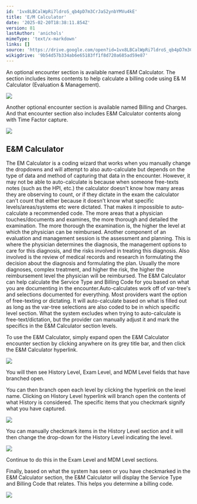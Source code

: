 ```yaml
---
id: '1vx8LBCalWpRi7ldroS_qb4pD7m3CrJaS2ynbYMVu4kE'
title: 'E/M Calculator'
date: '2025-02-20T18:38:11.854Z'
version: 81
lastAuthor: 'anichols'
mimeType: 'text/x-markdown'
links: []
source: 'https://drive.google.com/open?id=1vx8LBCalWpRi7ldroS_qb4pD7m3CrJaS2ynbYMVu4kE'
wikigdrive: '9b54d57b334ab6e65183ff1f8d720a685ad59e87'
---
```

An optional encounter section is available named E&M Calculator. The section includes items contents to help calculate a billing code using E& M Calculator (Evaluation & Management).

![](../e-m-calculator.assets/73235e7c9917bb4a6ac2b7d83a59ebbb.png)

Another optional encounter section is available named Billing and Charges.  And that encounter section also includes E&M Calculator contents along with Time Factor capture.

![](../e-m-calculator.assets/5159159ec78ff906a2c667e81d68ac77.png)

## E&M Calculator

The EM Calculator is a coding wizard that works when you manually change the dropdowns and will attempt to also auto-calculate but depends on the type of data and method of capturing that data in the encounter. However, it may not be able to auto-calculate is because when someone free-texts notes (such as the HPI, etc.) the calculator doesn't know how many areas they are observing to count, or if they dictate in the exam the calculator can't count that either because it doesn't know what specific levels/areas/systems etc were dictated. That makes it impossible to auto-calculate a recommended code. The more areas that a physician touches/documents and examines, the more thorough and detailed the examination. The more thorough the examination is, the higher the level at which the physician can be reimbursed. Another component of an evaluation and management session is the assessment and planning. This is where the physician determines the diagnosis, the management options to care for this diagnosis, and the risks involved in treating this diagnosis. Also involved is the review of medical records and research in formulating the decision about the diagnosis and formulating the plan. Usually the more diagnoses, complex treatment, and higher the risk, the higher the reimbursement level the physician will be reimbursed. The E&M Calculator can help calculate the Service Type and Billing Code for you based on what you are documenting in the encounter.Auto-calculates work off of var-tree's and selections documented for everything. Most providers want the option of free-texting or dictating. It will auto-calculate based on what is filled out as long as the var-tree selections are also coded to be in which specific level section. What the system excludes when trying to auto-calculate is free-text/dictation, but the provider can manually adjust it and mark the specifics in the E&M Calculator section levels.

To use the E&M Calculator, simply expand open the E&M Calculator encounter section by clicking anywhere on its grey title bar, and then click the E&M Calculator hyperlink.

![](../e-m-calculator.assets/6fb97e3600fd65731016324ea203b9cf.png)

You will then see History Level, Exam Level, and MDM Level fields that have branched open.

You can then branch open each level by clicking the hyperlink on the level name.  Clicking on History Level hyperlink will branch open the contents of what History is considered.  The specific items that you checkmark signify what you have captured.

![](../e-m-calculator.assets/0380a71bb34c825d52f51f555bf840b9.png)

You can manually checkmark items in the History Level section and it will then change the drop-down for the History Level indicating the level.

![](../e-m-calculator.assets/dd4c806e8fad6e396abb0bc66abe6689.png)

Continue to do this in the Exam Level and MDM Level sections.

Finally, based on what the system has seen or you have checkmarked in the E&M Calculator section, the E&M Calculator will display the Service Type and Billing Code that relates. This helps you determine a billing code.

![](../e-m-calculator.assets/26fbf733914b48eae95dfb8b9d32b4cd.png)
